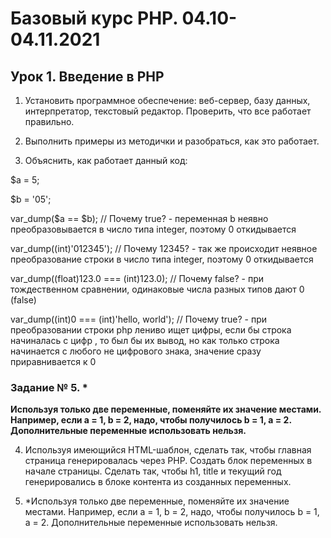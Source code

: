 # Базовый курс PHP. 04.10-04.11.2021

## Урок 1. Введение в PHP

1. Установить программное обеспечение: веб-сервер, базу данных, интерпретатор, текстовый редактор. Проверить, что все работает правильно.

2. Выполнить примеры из методички и разобраться, как это работает.

3. Объяснить, как работает данный код:

$a = 5;

$b = '05';

var_dump($a == $b); // Почему true? - переменная b неявно преобразовывается в число типа integer, поэтому 0 откидывается

var_dump((int)'012345'); // Почему 12345? - так же происходит неявное преобразование строки в число типа integer, поэтому 0 откидывается

var_dump((float)123.0 === (int)123.0); // Почему false? - при тождественном сравнении, одинаковые числа разных типов дают 0 (false)

var_dump((int)0 === (int)'hello, world'); // Почему true? - при преобразовании строки php лениво ищет цифры, 
              если бы строка начиналась с цифр , то был бы их вывод, но как только строка начинается с любого не цифрового знака, 
              значение сразу приравнивается к 0

<h3>Задание № 5. *</h3>
<p><b>Используя только две переменные, поменяйте их значение местами.<br>Например, если a = 1, b = 2, надо, чтобы получилось b = 1, a = 2.<br>Дополнительные переменные использовать нельзя.
</b></p>

4. Используя имеющийся HTML-шаблон, сделать так, чтобы главная страница генерировалась через PHP. Создать блок переменных в начале страницы. Сделать так, чтобы h1, title и текущий год генерировались в блоке контента из созданных переменных.

5. *Используя только две переменные, поменяйте их значение местами. Например, если a = 1, b = 2, надо, чтобы получилось b = 1, a = 2. Дополнительные переменные использовать нельзя.
